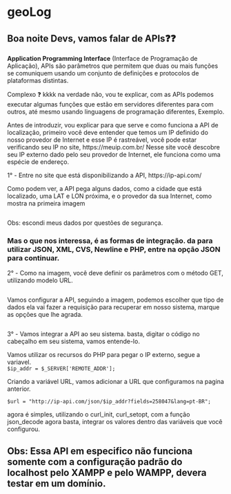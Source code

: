 # geoLog

<h2><b>Boa noite Devs, vamos falar de APIs❓❓</b></h2>

<p><b>Application Programming Interface</b> (Interface de Programação de Aplicação), APIs são parâmetros que permitem que duas ou mais funções se comuniquem usando um conjunto de definições e protocolos de plataformas distintas.</p>

<p>Complexo ❓ kkkk na verdade não, vou te explicar, com as APIs podemos executar algumas funções que estão em servidores diferentes para com outros, até mesmo usando linguagens de programação diferentes, Exemplo.</p>

<p>Antes de introduzir, vou explicar para que serve e como funciona a API de localização, primeiro você deve entender que temos um IP definido do nosso provedor de Internet e esse IP é rastreável, você pode estar verificando seu IP no site, https://meuip.com.br/ 
Nesse site você descobre seu IP externo dado pelo seu provedor de Internet, ele funciona como uma espécie de endereço.</p>

<p>1° - Entre no site que está disponibilizando a API, https://ip-api.com/</p>

<p>Como podem ver, a API pega alguns dados, como a cidade que está localizado, uma LAT e LON próxima, e o provedor da sua Internet, como mostra na primeira imagem</p>
<img src="https://scontent.fpoo2-1.fna.fbcdn.net/v/t39.30808-6/312561210_2703610999775107_3763246804021877197_n.jpg?_nc_cat=106&ccb=1-7&_nc_sid=730e14&_nc_ohc=4oB2AfsdJ3EAX-u-rqK&_nc_ht=scontent.fpoo2-1.fna&oh=00_AfCgPv38997zr-d2NjIrLM8T4jfa8HYUrQgVz17YuYs3Ew&oe=6395AAAE" alt="">
<p>Obs: escondi meus dados por questões de segurança.</p>

<h3>Mas o que nos interessa, é as formas de integração. da para utilizar JSON, XML, CVS, Newline e PHP, entre na opção JSON para continuar.</h3>

<p>2° - Como na imagem, você deve definir os parâmetros com o método GET, utilizando modelo URL.</p>
<img src="https://scontent.fpoo2-1.fna.fbcdn.net/v/t39.30808-6/312000623_2703612939774913_2833088542373587236_n.jpg?_nc_cat=110&ccb=1-7&_nc_sid=730e14&_nc_ohc=f_t7H4ztpTgAX8Agm2T&_nc_ht=scontent.fpoo2-1.fna&oh=00_AfA-Tnnjpm0utodo4-cI8xR-govyIxPn748PXf4WRqTTsg&oe=639610A9" alt="">

<p>Vamos configurar a API, seguindo a imagem, podemos escolher que tipo de dados ela vai fazer a requisição para recuperar em nosso sistema, marque as opções que lhe agrada.</p>
<img src="https://scontent.fpoo2-1.fna.fbcdn.net/v/t39.30808-6/312155531_2703614339774773_5940878374186521892_n.jpg?_nc_cat=104&ccb=1-7&_nc_sid=730e14&_nc_ohc=aO5zevVgERsAX9uR7VE&_nc_ht=scontent.fpoo2-1.fna&oh=00_AfAvZC-lRZ3TzYSTwBUnNeaOleG_MqEClGzhlQWIkflNJw&oe=63954367" alt="">

<p>3° - Vamos integrar a API ao seu sistema. basta, digitar o código no cabeçalho em seu sistema, vamos entende-lo.</p>
<img src="https://scontent.fpoo2-1.fna.fbcdn.net/v/t39.30808-6/312804383_2703639723105568_5859901621827910878_n.jpg?_nc_cat=111&ccb=1-7&_nc_sid=730e14&_nc_ohc=jzzrbgY5UrAAX8ERAvv&tn=RjR3YJhMqGte1mqP&_nc_ht=scontent.fpoo2-1.fna&oh=00_AfC7EgMq79rPU9kMYbSP5lvWawCfHZ5DjnNL6Uk1TKMw4A&oe=6394F7B7" alt="">
<br>
Vamos utilizar os recursos do PHP para pegar o IP externo, segue a variavel.<br>
<code>$ip_addr = $_SERVER['REMOTE_ADDR'];</code>

<br>
<p>Criando a variável URL, vamos adicionar a URL que configuramos na pagina anterior.</p>
<code>$url = "http://ip-api.com/json/$ip_addr?fields=258047&lang=pt-BR";</code>

<p>agora é simples, utilizando o curl_init, curl_setopt, com a função json_decode agora basta, integrar os valores dentro das variáveis que você configurou.</p>

<h2>Obs: Essa API em especifico não funciona somente com a configuração padrão do localhost pelo XAMPP e pelo WAMPP, devera testar em um domínio.</h2>
